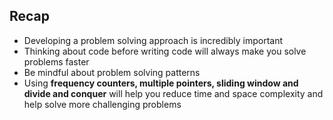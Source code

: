 ## Recap

- Developing a problem solving approach is incredibly important
- Thinking about code before writing code will always make you solve problems faster
- Be mindful about problem solving patterns
- Using **frequency counters, multiple pointers, sliding window and divide and conquer** will help you reduce time and space complexity and help solve more challenging problems
